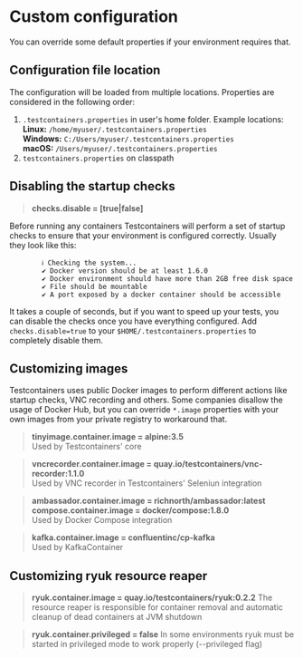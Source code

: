 # Custom configuration

You can override some default properties if your environment requires that.

## Configuration file location
The configuration will be loaded from multiple locations. Properties are considered in the following order:

1. `.testcontainers.properties` in user's home folder. Example locations:  
**Linux:** `/home/myuser/.testcontainers.properties`  
**Windows:** `C:/Users/myuser/.testcontainers.properties`  
**macOS:** `/Users/myuser/.testcontainers.properties`
2. `testcontainers.properties` on classpath

## Disabling the startup checks
> **checks.disable = [true|false]**

Before running any containers Testcontainers will perform a set of startup checks to ensure that your environment is configured correctly. Usually they look like this:
```
        ℹ︎ Checking the system...
        ✔ Docker version should be at least 1.6.0
        ✔ Docker environment should have more than 2GB free disk space
        ✔ File should be mountable
        ✔ A port exposed by a docker container should be accessible
```
It takes a couple of seconds, but if you want to speed up your tests, you can disable the checks once you have everything configured. Add `checks.disable=true` to your `$HOME/.testcontainers.properties` to completely disable them.

## Customizing images

Testcontainers uses public Docker images to perform different actions like startup checks, VNC recording and others. 
Some companies disallow the usage of Docker Hub, but you can override `*.image` properties with your own images from your private registry to workaround that.

> **tinyimage.container.image = alpine:3.5**  
> Used by Testcontainers' core

> **vncrecorder.container.image = quay.io/testcontainers/vnc-recorder:1.1.0**  
> Used by VNC recorder in Testcontainers' Seleniun integration

> **ambassador.container.image = richnorth/ambassador:latest**  
> **compose.container.image = docker/compose:1.8.0**  
> Used by Docker Compose integration

> **kafka.container.image = confluentinc/cp-kafka**  
> Used by KafkaContainer 

## Customizing ryuk resource reaper

> **ryuk.container.image = quay.io/testcontainers/ryuk:0.2.2**
> The resource reaper is responsible for container removal and automatic cleanup of dead containers at JVM shutdown

> **ryuk.container.privileged = false**
> In some environments ryuk must be started in privileged mode to work properly (--privileged flag)

